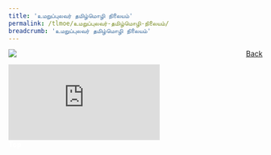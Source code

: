 ```yaml
---
title: 'உமறுப்புலவர் தமிழ்மொழி நிலையம்'
permalink: /tlmoe/உமறுப்புலவர்-தமிழ்மொழி-நிலையம்/
breadcrumb: 'உமறுப்புலவர் தமிழ்மொழி நிலையம்'
---
```

<a href="/gallery/தமிழ்மொழிக்-காட்சிக்கூடம்-e/community-partners2/" style="float:right;">Back</a>
 <img src="/images/UPTLC-TL.jpg"> <br/>
<div class="video-container">
  <iframe src="https://www.youtube.com/embed/d6fmLlW8eoE" frameborder="0" allow="accelerometer; autoplay; encrypted-media; gyroscope; picture-in-picture" allowfullscreen></iframe></div>

<div class="btntop"><a href="#top" style="text-decoration:none;"><span style="color:white"><b>Top</b></span></a></div>
